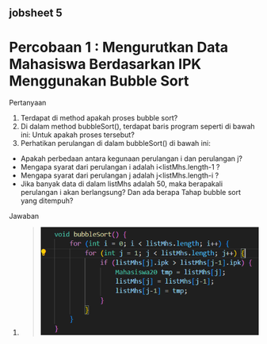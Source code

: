 ## jobsheet 5

# Percobaan 1 : Mengurutkan Data Mahasiswa Berdasarkan IPK Menggunakan Bubble Sort

Pertanyaan

1. Terdapat di method apakah proses bubble sort?
2. Di dalam method bubbleSort(), terdapat baris program seperti di bawah ini:
Untuk apakah proses tersebut?
3. Perhatikan perulangan di dalam bubbleSort() di bawah ini:
- Apakah perbedaan antara kegunaan perulangan i dan perulangan j?
- Mengapa syarat dari perulangan i adalah i<listMhs.length-1 ?
- Mengapa syarat dari perulangan j adalah j<listMhs.length-i ?
- Jika banyak data di dalam listMhs adalah 50, maka berapakali perulangan i akan berlangsung? Dan ada berapa Tahap bubble sort yang ditempuh?

Jawaban

1. > <img src = "image.png">